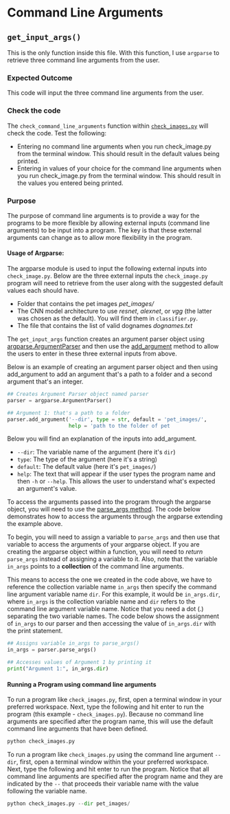 # Command Line Arguments
## `get_input_args()`

This is the only function inside this file. With this function, I use `argparse` to retrieve three command line arguments from the user. 

### Expected Outcome
This code will input the three command line arguments from the user.

### Check the code
The `check_command_line_arguments` function within [`check_images.py`][file] will check the code.
Test the following:
* Entering no command line arguments when you run check_image.py from the terminal window. This should result in the default values being printed.
* Entering in values of your choice for the command line arguments when you run check_image.py from the terminal window. This should result in the values you entered being printed.

### Purpose
The purpose of command line arguments is to provide a way for the programs to be more flexible by allowing external inputs (command line arguments) to be input into a program. The key is that these external arguments can change as to allow more flexibility in the program.

#### Usage of Argparse:
The argparse module is used to input the following external inputs into `check_image.py`. Below are the three external inputs the `check_image.py` program will need to retrieve from the user along with the suggested default values each should have.

* Folder that contains the pet images
    _pet_images/_
* The CNN model architecture to use
_resnet_, _alexnet_, or _vgg_ (the latter was chosen as the default). You will find them in `classifier.py`.
* The file that contains the list of valid dognames
_dognames.txt_

The `get_input_args` function creates an argument parser object using [argparse.ArgumentParser][arparse] and then use the [add_argument][add_argument] method to allow the users to enter in these three external inputs from above.

Below is an example of creating an argument parser object and then using add_argument to add an argument that's a path to a folder and a second argument that's an integer.

```python
## Creates Argument Parser object named parser
parser = argparse.ArgumentParser()

## Argument 1: that's a path to a folder
parser.add_argument('--dir', type = str, default = 'pet_images/', 
                    help = 'path to the folder of pet 
```
Below you will find an explanation of the inputs into add_argument.
* `--dir`: The variable name of the argument (here it's `dir`)
* `type`: The type of the argument (here it's a string)
* `default`: The default value (here it's `pet_images/`)
* `help`: The text that will appear if the user types the program name and then `-h` or `--help`. This allows the user to understand what's expected an argument's value.

To access the arguments passed into the program through the argparse object, you will need to use the [parse_args method][arg_parse_method]. The code below demonstrates how to access the arguments through the argparse extending the example above.

To begin, you will need to assign a variable to `parse_args` and then use that variable to access the arguments of your argparse object. If you are creating the argparse object within a function, you will need to _return_ `parse_args` instead of assigning a variable to it. Also, note that the variable `in_args` points to a **collection** of the command line arguments.

This means to access the one we created in the code above, we have to reference the collection variable name `in_args` then specify the command line argument variable name `dir`. For this example, it would be `in_args.dir`, where `in_args` is the collection variable name and `dir` refers to the command line argument variable name. Notice that you need a dot (.) separating the two variable names. The code below shows the assignment of `in_args` to our parser and then accessing the value of `in_args.dir` with the print statement.
```python
## Assigns variable in_args to parse_args()
in_args = parser.parse_args()

## Accesses values of Argument 1 by printing it
print("Argument 1:", in_args.dir)
```

#### Running a Program using command line arguments
To run a program like `check_images.py`, first, open a terminal window in your preferred workspace. Next, type the following and hit enter to run the program (this example - `check_images.py`). Because no command line arguments are specified after the program name, this will use the default command line arguments that have been defined.
```python
python check_images.py 
```

To run a program like `check_images.py` using the command line argument `--dir`, first, open a terminal window within the your preferred workspace. Next, type the following and hit enter to run the program. Notice that all command line arguments are specified after the program name and they are indicated by the `--` that proceeds their variable name with the value following the variable name.
```python
python check_images.py --dir pet_images/
```






[//]: ()
[file]: <https://github.com/Gabrielaholzel/Udacity-Image-Classifier/blob/ae425a0b76c6a2656d0de03ab3804c4ac595e94e/First_Project/get_input_args.py>
[arparse]: <https://docs.python.org/3/library/argparse.html#argparse.ArgumentParser>
[add_argument]: <https://docs.python.org/3/library/argparse.html#adding-arguments>
[arg_parse_method]: <https://docs.python.org/3/library/argparse.html#the-parse-args-method>
